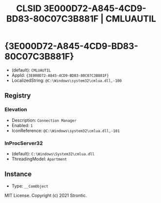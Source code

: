 ﻿---
title: "CLSID 3E000D72-A845-4CD9-BD83-80C07C3B881F | CMLUAUTIL"
excerpt: What is COM-Object CLSID 3E000D72-A845-4CD9-BD83-80C07C3B881F?
---

# {3E000D72-A845-4CD9-BD83-80C07C3B881F}

* (default): `CMLUAUTIL`
* AppId: `{3E000D72-A845-4CD9-BD83-80C07C3B881F}`
* LocalizedString: `@C:\Windows\system32\cmlua.dll,-100`

## Registry


### Elevation

* Description: `Connection Manager`
* Enabled: `1`
* IconReference: `@C:\Windows\system32\cmlua.dll,-101`

### InProcServer32

* (default): `C:\Windows\System32\cmlua.dll`
* ThreadingModel: `Apartment`

## Instance

* Type: `__ComObject`

MIT License. Copyright (c) 2021 Strontic.


